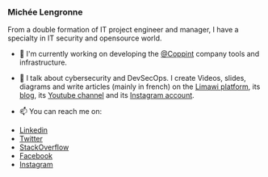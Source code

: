 ### Michée Lengronne

From a double formation of IT project engineer and manager, I have a specialty in IT security and opensource world.

- 🔭 I'm currently working on developing the [@Coppint] company tools and infrastructure.

- 💬 I talk about cybersecurity and DevSecOps. I create Videos, slides, diagrams and write articles (mainly in french) on the [Limawi platform], its [blog](https://blog.limawi.io), its [Youtube channel](https://www.youtube.com/channel/UCxOvLOXTZFhy8NPMsxg5ogw) and its [Instagram account](https://www.instagram.com/limawi.official.fr/).

- 📫 You can reach me on:

* [Linkedin]
* [Twitter]
* [StackOverflow]
* [Facebook]
* [Instagram]

[@Coppint]: /https://github.com/Coppint "Coppint Github team"
[Limawi platform]: /https://limawi.io "Limawi website"
[Linkedin]: /https://www.linkedin.com/in/micheelengronne "Michée Lengronne LinkedIn profile"
[Twitter]: /https://twitter.com/MicheeLengronne "Michée Lengronne Twitter"
[StackOverflow]: /https://stackoverflow.com/story/micheelengronne "Michée Lengronne StackOverflow"
[Facebook]: /https://www.facebook.com/michee.lengronne/ "Michée Lengronne Facebook"
[Instagram]: /https://www.instagram.com/michee.lengronne/ "Michée Lengronne Instagram"

<!--
**micheelengronne/micheelengronne** is a ✨ _special_ ✨ repository because its `README.md` (this file) appears on your GitHub profile.

Here are some ideas to get you started:

- 🔭 I’m currently working on ...
- 🌱 I’m currently learning ...
- 👯 I’m looking to collaborate on ...
- 🤔 I’m looking for help with ...
- 💬 Ask me about ...
- 📫 How to reach me: ...
- 😄 Pronouns: ...
- ⚡ Fun fact: ...
-->
